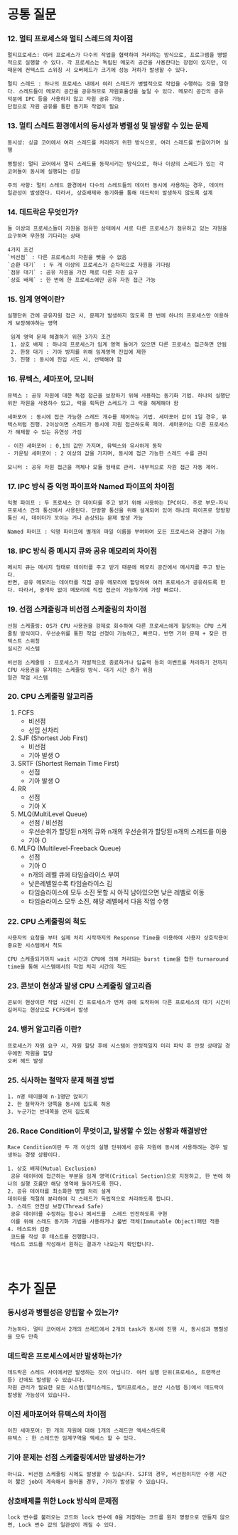 # 공통 질문
### 12. 멀티 프로세스와 멀티 스레드의 차이점
```
멀티프로세스: 여러 프로세스가 다수의 작업을 협력하여 처리하는 방식으로, 프로그램을 병렬적으로 실행할 수 있다. 각 프로세스는 독립된 메모리 공간을 사용한다는 장점이 있지만, 이 때문에 컨텍스트 스위칭 시 오버헤드가 크기에 성능 저하가 발생할 수 있다.

멀티 스레드 : 하나의 프로세스 내에서 여러 스레드가 병렬적으로 작업을 수행하는 것을 말한다. 스레드들이 메모리 공간을 공유하므로 자원효율성을 높일 수 있다. 메모리 공간의 공유 덕분에 IPC 등을 사용하지 않고 자원 공유 가능.
단점으로 자원 공유를 통한 동기화 작업이 필요
```

### 13. 멀티 스레드 환경에서의 동시성과 병렬성 및 발생할 수 있는 문제
```
동시성: 싱글 코어에서 여러 스레드를 처리하기 위한 방식으로, 여러 스레드를 번갈아가며 실행

병렬성: 멀티 코어에서 멀티 스레드를 동작시키는 방식으로, 하나 이상의 스레드가 있는 각 코어들이 동시에 실행되는 성질

주의 사항: 멀티 스레드 환경에서 다수의 스레드들의 데이터 동시에 사용하는 경우, 데이터 일관성이 발생한다. 따라서, 상호배제와 동기화를 통해 데드락이 발생하지 않도록 설계
```

### 14. 데드락은 무엇인가?
```
둘 이상의 프로세스들이 자원을 점유한 상태에서 서로 다른 프로세스가 점유하고 있는 자원을 요구하며 무한정 기다리는 상태

4가지 조건
`비선점` : 다른 프로세스의 자원을 뺏을 수 없음
`순환 대기`  : 두 개 이상의 프로세스가 순차적으로 자원을 기다림
`점유 대기` : 공유 자원을 가진 채로 다른 자원 요구
`상호 배제` : 한 번에 한 프로세스에만 공유 자원 접근 가능
```

### 15. 임계 영역이란?
```
실행단위 간에 공유자원 접근 시, 문제가 발생하지 않도록 한 번에 하나의 프로세스만 이용하게 보장해야하는 영역

 임계 영역 문제 해결하기 위한 3가지 조건
 1. 상호 배제 : 하나의 프로세스가 임계 영역 들어가 있으면 다른 프로세스 접근하면 안됨
 2. 한정 대기 : 기아 방지를 위해 임계영역 진입에 제한
 3. 진행 : 동시에 진입 시도 시, 선택해야 함
```

### 16. 뮤텍스, 세마포어, 모니터
```
뮤텍스 : 공유 자원에 대한 독점 접근을 보장하기 위해 사용하는 동기화 기법. 하나의 실행단위만 자원을 사용하수 있고, 락을 획득한 스레드가 그 락을 해제해야 함

세마포어 : 동시에 접근 가능한 스레드 개수를 제어하는 기법. 세마포어 값이 1일 경우, 뮤텍스처럼 진행. 2이상이면 스레드가 동시에 자원 접근하도록 제어. 세마포어는 다른 프로세스가 해제할 수 있는 유연성 가짐

- 이진 세마포어 : 0,1의 값만 가지며, 뮤텍스와 유사하게 동작
- 카운팅 세마포어 : 2 이상의 값을 가지며, 동시에 접근 가능한 스레드 수를 관리

모니터 : 공유 자원 접근을 객체나 모듈 형태로 관리. 내부적으로 자원 접근 자동 제어.
```

### 17. IPC 방식 중 익명 파이프와 Named 파이프의 차이점
```
익명 파이프 : 두 프로세스 간 데이터를 주고 받기 위해 사용하는 IPC이다. 주로 부모-자식 프로세스 간의 통신에서 사용된다. 단방향 통신을 위해 설계되어 있어 하나의 파이프로 양방향 통신 시, 데이터가 꼬이는 거나 손상되는 문제 발생 가능

Named 파이프 : 익명 파이프에 별개의 파일 이름을 부여하여 모든 프로세스와 견결이 가능
```

### 18. IPC 방식 중 메시지 큐와 공유 메모리의 차이점
```
메시지 큐는 메시지 형태로 데이터를 주고 받기 때문에 메모리 공간에서 메시지를 주고 받는다.
반면, 공유 메모리는 데이터를 직접 공유 메모리에 할당하여 여러 프로세스가 공유하도록 한다. 따라서, 중개자 없이 메모리에 직접 접근이 가능하기에 가장 빠르다.
```

### 19. 선점 스케줄링과 비선점 스케줄링의 차이점
```
선점 스케줄링: OS가 CPU 사용권을 강제로 회수하여 다른 프로세스에게 할당하는 CPU 스케줄링 방식이다. 우선순위를 통한 작업 선정이 가능하고, 빠르다. 반면 기아 문제 + 잦은 컨텍스트 스위칭
실시간 시스템

비선점 스케줄링 : 프로세스가 자발적으로 종료하거나 입출력 등의 이벤트를 처리하기 전까지 CPU 사용권을 유지하는 스케줄링 방식. 대기 시간 증가 위험
일관 작업 시스템
```

### 20. CPU 스케줄링 알고리즘

1. FCFS
    - 비선점
    - 선입 선차리
2. SJF (Shortest Job First)
    - 비선점
    - 기아 발생 O
3. SRTF (Shortest Remain Time First)
    - 선점
    - 기아 발생 O
4. RR
    - 선점
    - 기아 X
5. MLQ(MultiLevel Queue)
    - 선점 / 비선점
    - 우선순위가 할당된 n개의 큐와 n개의 우선순위가 할당된 n개의 스레드를 이용
    - 기아 O
6. MLFQ (Multilevel-Freeback Queue)
    - 선점
    - 기아 O
    - n개의 레벨 큐에 타임슬라이스 부여
    - 낮은레벨일수록 타임슬라이스 김
    - 타임슬라이스에 모두 소진 못할 시 아직 남아있으면 낮은 레벨로 이동
    - 타임슬라이스 모두 소진, 해당 레벨에서 다음 작업 수행

### 22. CPU 스케줄링의 척도
```
사용자의 요청을 부터 실제 처리 시작까지의 Response Time을 이용하여 사용자 상호작용이 중요한 시스템에서 척도

CPU 스케줄되기까지 wait 시간과 CPU에 의해 처리되는 burst time을 합한 turnaround time을 통해 시스템에서의 작업 처리 시간의 척도
```

### 23. 콘보이 현상과 발생 CPU 스케줄링 알고리즘
```
콘보이 현상이란 작업 시간이 긴 프로세스가 먼저 큐에 도착하여 다른 프로세스의 대기 시간이 길어지는 현상으로 FCFS에서 발생
```

### 24. 뱅커 알고리즘 이란?
```
프로세스가 자원 요구 시, 자원 할당 후에 시스템이 안정적일지 미리 파악 후 안정 상태일 경우에만 자원을 할당
오버 헤드 발생
```

### 25. 식사하는 철막자 문제 해결 방법
```
1. n명 테이블에 n-1명만 앉히기
2. 한 철학자가 양쪽을 동시에 집도록 허용
3. 누군가는 반대쪽을 먼저 집도록
```

### 26. Race Condition이 무엇이고, 발생할 수 있는 상황과 해결방안
```
Race Condition이란 두 개 이상의 실행 단위에서 공유 자원에 동시에 사용하려는 경우 발생하는 경쟁 상황이다.

1. 상호 배제(Mutual Exclusion)
 공유 데이터에 접근하는 부분을 임계 영역(Critical Section)으로 지정하고, 한 번에 하나의 실행 흐름만 해당 영역에 들어가도록 한다.
2. 공유 데이터를 최소화한 병렬 처리 설계
데이터를 적절히 분리하여 각 스레드가 독립적으로 처리하도록 합니다.
3. 스레드 안전성 보장(Thread Safe)
 공유 데이터를 수정하는 함수나 메서드를  스레드 안전하도록 구현
 이를 위해 스레드 동기화 기법을 사용하거나 불변 객체(Immutable Object)패턴 적용
4. 테스트와 검증
 코드를 작성 후 테스트를 진행합니다.
 테스트 코드를 작성해서 원하는 결과가 나오는지 확인합니다.
```

<br/>

# 추가 질문

### 동시성과 병렬성은 양립할 수 있는가?
```
가능하다. 멀티 코어에서 2개의 쓰레드에서 2개의 task가 동시에 진행 시, 동시성과 병렬성을 모두 만족
```

### 데드락은 프로세스에서만 발생하는가?
```
데드락은 스레드 사이에서만 발생하는 것이 아닙니다. 여러 실행 단위(프로세스, 트랜잭션 등) 간에도 발생할 수 있습니다.
자원 관리가 필요한 모든 시스템(멀티스레드, 멀티프로세스, 분산 시스템 등)에서 데드락이 발생할 가능성이 있습니다.
```

### 이진 세마포어와 뮤텍스의 차이점
```
이진 세마포어: 한 개의 자원에 대해 1개의 스레드만 엑세스하도록
뮤텍스 : 한 스레드만 임계구역을 엑세스 할 수 있다.
```

### 기아 문제는 선점 스케줄링에서만 발생하는가?
```
아니요. 비선점 스케줄링 시에도 발생할 수 있습니다. SJF의 경우, 비선점이지만 수행 시간이 짧은 job이 계속해서 들어올 경우, 기아가 발생할 수 있습니다.
```

### 상호배제를 위한 Lock 방식의 문제점
```
lock 변수를 불러오는 코드와 lock 변수에 0을 저장하는 코드를 원자 명령으로 만들지 않으면, Lock 변수 값의 일관성이 깨질 수 있다.
```